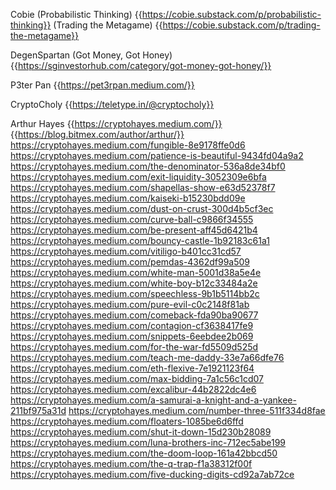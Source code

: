 Cobie
(Probabilistic Thinking)
{{https://cobie.substack.com/p/probabilistic-thinking}}
(Trading the Metagame)
{{https://cobie.substack.com/p/trading-the-metagame}}

DegenSpartan
(Got Money, Got Honey)
{{https://sginvestorhub.com/category/got-money-got-honey/}}

P3ter Pan
{{https://pet3rpan.medium.com/}}

CryptoCholy
{{https://teletype.in/@cryptocholy}}



Arthur Hayes
{{https://cryptohayes.medium.com/}}
{{https://blog.bitmex.com/author/arthur/}}
https://cryptohayes.medium.com/fungible-8e9178ffe0d6
https://cryptohayes.medium.com/patience-is-beautiful-9434fd04a9a2
https://cryptohayes.medium.com/the-denominator-536a8de34bf0
https://cryptohayes.medium.com/exit-liquidity-3052309e6bfa
https://cryptohayes.medium.com/shapellas-show-e63d52378f7
https://cryptohayes.medium.com/kaiseki-b15230bdd09e
https://cryptohayes.medium.com/dust-on-crust-300d4b5cf3ec
https://cryptohayes.medium.com/curve-ball-c9866f34555
https://cryptohayes.medium.com/be-present-aff45d6421b4
https://cryptohayes.medium.com/bouncy-castle-1b92183c61a1
https://cryptohayes.medium.com/vitiligo-b401cc31cd57
https://cryptohayes.medium.com/pemdas-4362df99a509
https://cryptohayes.medium.com/white-man-5001d38a5e4e
https://cryptohayes.medium.com/white-boy-b12c33484a2e
https://cryptohayes.medium.com/speechless-9b1b5114bb2c
https://cryptohayes.medium.com/pure-evil-c0c2148f81ab
https://cryptohayes.medium.com/comeback-fda90ba90677
https://cryptohayes.medium.com/contagion-cf3638417fe9
https://cryptohayes.medium.com/snippets-6eebdee2b069
https://cryptohayes.medium.com/for-the-war-fd5509d525d
https://cryptohayes.medium.com/teach-me-daddy-33e7a66dfe76
https://cryptohayes.medium.com/eth-flexive-7e1921123f64
https://cryptohayes.medium.com/max-bidding-7a1c56c1cd07
https://cryptohayes.medium.com/excalibur-44b2822dc4e6
https://cryptohayes.medium.com/a-samurai-a-knight-and-a-yankee-211bf975a31d
https://cryptohayes.medium.com/number-three-511f334d8fae
https://cryptohayes.medium.com/floaters-1085be6d6ffd
https://cryptohayes.medium.com/shut-it-down-15d230b28089
https://cryptohayes.medium.com/luna-brothers-inc-712ec5abe199
https://cryptohayes.medium.com/the-doom-loop-161a42bbcd50
https://cryptohayes.medium.com/the-q-trap-f1a38312f00f
https://cryptohayes.medium.com/five-ducking-digits-cd92a7ab72ce